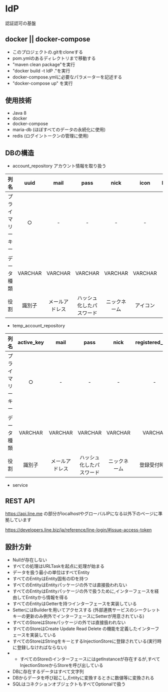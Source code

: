 # IdP
認証認可の基盤

## docker || docker-compose
-   このプロジェクトの.gitをcloneする
- pom.ymlのあるディレクトリまで移動する
-   "maven clean package"を実行
-   "docker build -t IdP ."を実行
- docker-compose.ymlに必要なパラメーターを記述する
-   "docker-compose up" を実行

## 使用技術
- Java 8
- docker
- docker-compose
- maria-db (ほぼすべてのデータの永続化に使用)
- redis (ログイントークンの管理に使用)

## DBの構造
- account_repository アカウント情報を取り扱う

| 列名 | uuid | mail | pass | nick | icon | last_login_time | 
| :---: | :---: | :---: | :---: | :---: | :---: | :---: | 
| プライマリーキー | ○ | - | - | - | - | - | - |
| データ種類 | VARCHAR | VARCHAR | VARCHAR | VARCHAR | VARCHAR | VARCHAR | |
| 役割 | 識別子 | メールアドレス | ハッシュ化したパスワード | ニックネーム | アイコン| 最終ログイン時刻 |

- temp_account_repository

 | 列名 | active_key | mail | pass | nick | registered_date | 
| :---: | :---: | :---: | :---: | :---: | :---: |
| プライマリーキー | ○ | - | - | - | - | - | 
| データ種類 | VARCHAR | VARCHAR | VARCHAR | VARCHAR | VARCHAR | VARCHAR | |
| 役割 | 識別子 | メールアドレス | ハッシュ化したパスワード | ニックネーム | 登録受付時刻 |

- service

## REST API

https://api.line.me の部分がlocalhostやグローバルIPになる以外下のページに準拠しています

https://developers.line.biz/ja/reference/line-login/#issue-access-token


## 設計方針
- Nullが存在しない
- すべての処理はURLTaskを起点に処理が始まる
- データを扱う最小の単位はすべてEntity
- すべてのEntityはEntity固有のIDを持つ
- すべてのEntityはEntityパッケージの外では直接扱われない
- すべてのEntityはEntityパッケージの外で扱うために,インターフェースを経由してEntityから情報を得る
- すべてのEntityはGetterを持つインターフェースを実装している
- SetterにはBuilderを用いてアクセスする (外部連携サービスのシークレットキーの更新のみ例外でインターフェースにSetterが用意されている)
- すべてのStoreはStoreパッケージの外では直接扱われない
- すべてのStoreはCreate Update Read Delete の機能を定義したインターフェースを実装している
- すべてのStoreはStringをキーとするInjectionStoreに登録されている(実行時に登録しなければならない)
- - すべてのStoreのインターフェースにはgetInstanceが存在するが,すべてInjectionStoreからStoreを呼び出している
- DBに存在するデータはすべて文字列
- DBからデータを呼び起こし,Entityに変換するときに数値等に変換される
- SQLはコネクションオブジェクトもすべてOptionalで扱う

